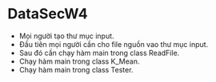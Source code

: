 DataSecW4
=========
- Mọi người tạo thư mục input.
- Đầu tiên mọi người cần cho file nguồn  vao thư mục input.
- Sau đó cần chạy hàm main trong class ReadFile.
- Chạy hàm main trong class K_Mean.
- Chạy hàm main trong class Tester.
